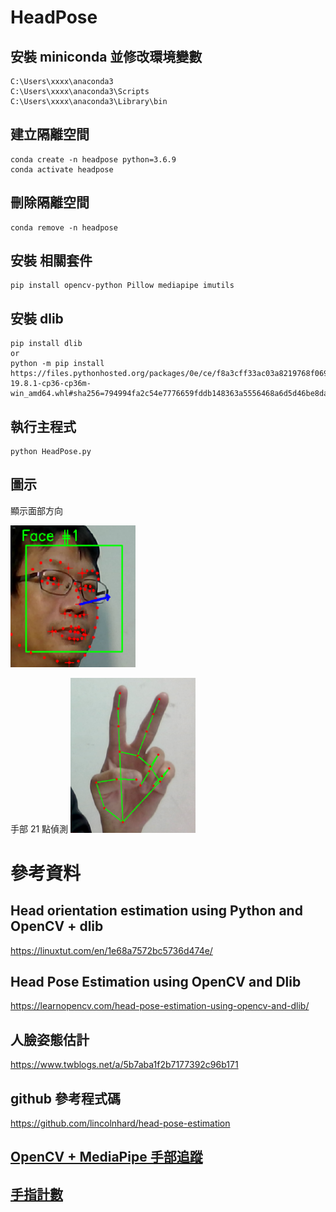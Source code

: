 # HeadPose

## 安裝 miniconda 並修改環境變數
    C:\Users\xxxx\anaconda3  
    C:\Users\xxxx\anaconda3\Scripts  
    C:\Users\xxxx\anaconda3\Library\bin  

## 建立隔離空間
    conda create -n headpose python=3.6.9  
    conda activate headpose  

## 刪除隔離空間
    conda remove -n headpose

## 安裝 相關套件
    pip install opencv-python Pillow mediapipe imutils

## 安裝 dlib
    pip install dlib
    or
    python -m pip install https://files.pythonhosted.org/packages/0e/ce/f8a3cff33ac03a8219768f0694c5d703c8e037e6aba2e865f9bae22ed63c/dlib-19.8.1-cp36-cp36m-win_amd64.whl#sha256=794994fa2c54e7776659fddb148363a5556468a6d5d46be8dad311722d54bfcf  

## 執行主程式
    python HeadPose.py

## 圖示

顯示面部方向

<img src="images/Face1.png" width="200">

手部 21 點偵測
<img src="images/Hand1.png" width="200">

# 參考資料

## Head orientation estimation using Python and OpenCV + dlib
https://linuxtut.com/en/1e68a7572bc5736d474e/

## Head Pose Estimation using OpenCV and Dlib
https://learnopencv.com/head-pose-estimation-using-opencv-and-dlib/

## 人臉姿態估計
https://www.twblogs.net/a/5b7aba1f2b7177392c96b171

## github 參考程式碼
https://github.com/lincolnhard/head-pose-estimation

## <a href="https://www.youtube.com/watch?v=x4eeX7WJIuA">OpenCV + MediaPipe 手部追蹤</a>

## <a href="https://www.bilibili.com/video/BV1XA41157pK/">手指計數</a>
